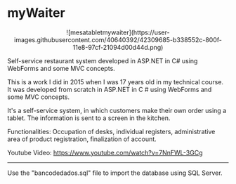 # myWaiter

<p align="center">
![mesatabletmywaiter](https://user-images.githubusercontent.com/40640392/42309685-b338552c-800f-11e8-97cf-21094d00d44d.png)
</p>
Self-service restaurant system developed in ASP.NET in C# using WebForms and some MVC concepts. 

This is a work I did in 2015 when I was 17 years old in my technical course. It was developed from scratch in ASP.NET in C # using WebForms and some MVC concepts.

It's a self-service system, in which customers make their own order using a tablet. The information is sent to a screen in the kitchen.

Functionalities: Occupation of desks, individual registers, administrative area of product registration, finalization of account.

Youtube Video: https://www.youtube.com/watch?v=7NnFWL-3GCg

---------------------------

Use the "bancodedados.sql" file to import the database using SQL Server.
